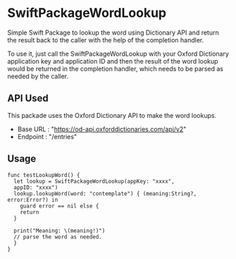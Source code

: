 # SwiftPackageWordLookup

Simple Swift Package to lookup the word using Dictionary API and return the result back to the caller with the help of the completion handler.

To use it, just call the SwiftPackageWordLookup with your Oxford Dictionary application key and application ID and then the result of the word lookup would be returned in the completion handler, which needs to be parsed as needed by the caller.

API Used
-------

This packade uses the Oxford Dictionary API to make the word lookups.
* Base URL : "https://od-api.oxforddictionaries.com/api/v2"
* Endpoint : "/entries"

Usage
-------
```
func testLookupWord() {
  let lookup = SwiftPackageWordLookup(appKey: "xxxx",
  appID: "xxxx")
  lookup.lookupWord(word: "contemplate") { (meaning:String?, error:Error?) in
    guard error == nil else {
    return
  }

  print("Meaning: \(meaning!)")
  // parse the word as needed.
  } 
}
```
